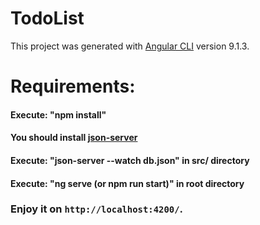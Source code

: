 # TodoList

This project was generated with [Angular CLI](https://github.com/angular/angular-cli) version 9.1.3.

# Requirements:
#### Execute: "npm install"
#### You should install [json-server](https://www.npmjs.com/package/json-server)
#### Execute: "json-server --watch db.json" in src/ directory
#### Execute: "ng serve (or npm run start)" in root directory

### Enjoy it on `http://localhost:4200/`.

